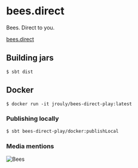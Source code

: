 # bees.direct

Bees. Direct to you.

[bees.direct](http://bees.direct)

## Building jars

    $ sbt dist

## Docker

    $ docker run -it jrouly/bees-direct-play:latest

### Publishing locally

    $ sbt bees-direct-play/docker:publishLocal

### Media mentions

![Bees](https://i.imgur.com/SIKxCJ3.gif)
